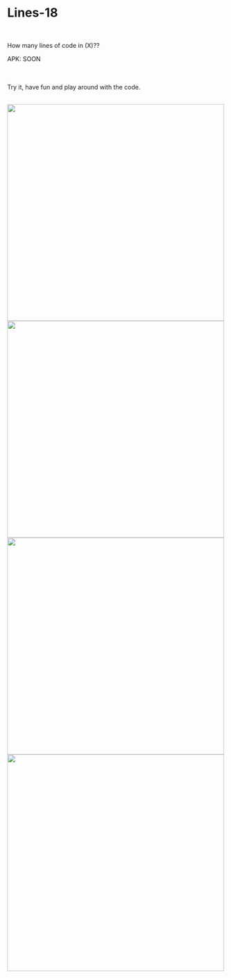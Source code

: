 # Lines-18
<br/>

How many lines of code in (X)??<br/>

APK: SOON<br/>

<br/><br/>
Try it, have fun and play around with the code.<br/><br/>

<img src="https://user-images.githubusercontent.com/57795657/75181560-2c8db380-5747-11ea-9e5b-ea27c625e5a4.png" width="500" height = "500">
<br/>
<img src="https://user-images.githubusercontent.com/57795657/75181320-9e193200-5746-11ea-948c-aa20677a7927.png" width="500" height = "500">
<br/>
<img src="https://user-images.githubusercontent.com/57795657/75181343-a70a0380-5746-11ea-8885-bc7ac66f2f5d.png" width="500" height = "500">
<br/>
<img src="https://user-images.githubusercontent.com/57795657/75181402-c7d25900-5746-11ea-9352-53f86aea758f.png" width="500" height = "500">
<br/>
